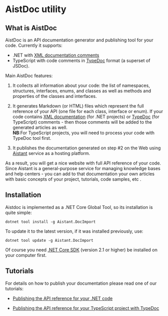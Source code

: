 # AistDoc utility

## What is AistDoc

AistDoc is an API documentation generator and publishing tool for your code. Currently it supports:
 * .NET with [XML documentation comments](https://docs.microsoft.com/en-us/dotnet/csharp/programming-guide/xmldoc/xml-documentation-comments)
 * TypeScript with code comments in [TypeDoc](https://typedoc.org/) format (a superset of JSDoc).

Main AistDoc features:

 1. It collects all information about your code: the list of namespaces, structures, interfaces, enums, and classes as well as methods and properties of the classes and interfaces. 
 
 2. It generates Markdown (or HTML) files which represent the full reference of your API (one file for each class, interface or enum). 
 If your code contains [XML documentation](https://docs.microsoft.com/en-us/dotnet/csharp/programming-guide/xmldoc/xml-documentation-comments) (for .NET projects) or [TypeDoc](https://typedoc.org/) (for TypeScript) comments - then those comments will be added to the generated articles as well.     
 __NB__:For TypeScript projects, you will need to process your code with TypeDoc tool first. 
 
 3. It publishes the documentation generated on step #2 on the Web using [Aistant](https://aistant.com) service as a hosting platform.
 
As a result, you will get a nice website with full API reference of your code. Since Aistant is a general-purpose service for managing knowledge bases and help centers - you can add to that documentation your own articles with basic concepts of your project, tutorials, code samples, etc .


## Installation

Aistdoc is implemented as a .NET Core Global Tool, so its installation is quite simple:

```
dotnet tool install -g Aistant.DocImport
```

To update it to the latest version, if it was installed previously, use:

```
dotnet tool update -g Aistant.DocImport
```

Of course you need [.NET Core SDK](https://dotnet.microsoft.com/download) (version 2.1 or higher) be installed on your computer first.


## Tutorials

For details on how to publish your documentation please read one of our tutorials:

 * [Publishing the API reference for your .NET code](https://docs.aistant.com/en/tutorials/publish-api-reference-net-class-library)

 * [Publishing the API reference for your TypeScript project with TypeDoc](https://docs.aistant.com/en/tutorials/publish-api-reference-typescript-typedoc)
 


